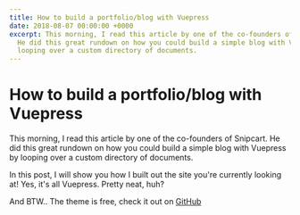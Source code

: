 ```yaml
---
title: How to build a portfolio/blog with Vuepress
date: 2018-08-07 00:00:00 +0000
excerpt: This morning, I read this article by one of the co-founders of Snipcart.
  He did this great rundown on how you could build a simple blog with Vuepress by
  looping over a custom directory of documents.
---
```

# How to build a portfolio/blog with Vuepress

This morning, I read this article by one of the co-founders of Snipcart. He did this great rundown on how you could build a simple blog with Vuepress by looping over a custom directory of documents.

In this post, I will show you how I built out the site you're currently looking at! Yes, it's all Vuepress. Pretty neat, huh?

And BTW.. The theme is free, check it out on [GitHub](https://github.com)
